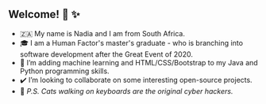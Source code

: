## Welcome! :wave: :sparkles:

- 🇿🇦  My name is Nadia and I am from South Africa. 
- 🎓  I am a Human Factor's master's graduate - who is branching into software development after the Great Event of 2020.
- :seedling: I’m adding machine learning and HTML/CSS/Bootstrap to my Java and Python programming skills.
- ✔️  I’m looking to collaborate on some interesting open-source projects. 
- :paw_prints:  _P.S. Cats walking on keyboards are the original cyber hackers._

<!---
Nadia-JSch/Nadia-JSch is a ✨ special ✨ repository because its `README.md` (this file) appears on your GitHub profile.
You can click the Preview link to take a look at your changes.
--->
